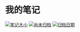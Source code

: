 # 我的笔记
[![笔记大小](https://img.shields.io/github/repo-size/jacksao/snote.svg?label=笔记大小)](https://github.com/jacksao/snote/graphs/code-frequency)
[![尚未归档](https://img.shields.io/github/commits-since/jacksao/snote/latest.svg?label=尚未归档)](https://github.com/jacksao/snote/graphs/commit-activity)
[![归档日期](https://img.shields.io/npm/v/snote.svg?label=归档日期&colorB=brightgreen)](https://unpkg.com/snote/)
